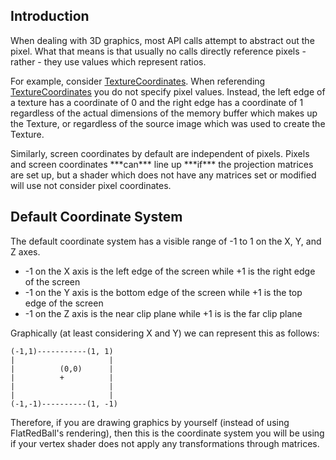 ## Introduction

When dealing with 3D graphics, most API calls attempt to abstract out the pixel. What that means is that usually no calls directly reference pixels - rather - they use values which represent ratios.

For example, consider [TextureCoordinates](/frb/docs/index.php?title=FlatRedBall.Sprite.TextureCoordinate "FlatRedBall.Sprite.TextureCoordinate"). When referending [TextureCoordinates](/frb/docs/index.php?title=FlatRedBall.Sprite.TextureCoordinate "FlatRedBall.Sprite.TextureCoordinate") you do not specify pixel values. Instead, the left edge of a texture has a coordinate of 0 and the right edge has a coordinate of 1 regardless of the actual dimensions of the memory buffer which makes up the Texture, or regardless of the source image which was used to create the Texture.

Similarly, screen coordinates by default are independent of pixels. Pixels and screen coordinates \*\*\*can\*\*\* line up \*\*\*if\*\*\* the projection matrices are set up, but a shader which does not have any matrices set or modified will use not consider pixel coordinates.

## Default Coordinate System

The default coordinate system has a visible range of -1 to 1 on the X, Y, and Z axes.

-   -1 on the X axis is the left edge of the screen while +1 is the right edge of the screen
-   -1 on the Y axis is the bottom edge of the screen while +1 is the top edge of the screen
-   -1 on the Z axis is the near clip plane while +1 is is the far clip plane

Graphically (at least considering X and Y) we can represent this as follows:

    (-1,1)-----------(1, 1)
    |                     |
    |          (0,0)      |
    |          +          |
    |                     |
    |                     |
    (-1,-1)----------(1, -1)

Therefore, if you are drawing graphics by yourself (instead of using FlatRedBall's rendering), then this is the coordinate system you will be using if your vertex shader does not apply any transformations through matrices.
